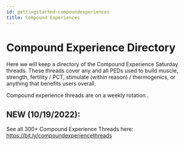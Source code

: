 ```yaml
---
id: gettingstarted-compoundexperiences
title: Compound Experiences
---
```


# Compound Experience Directory

Here we will keep a directory of the Compound Experience Saturday threads. These threads cover any and all PEDs used to build muscle, strength, fertility / PCT, stimulate (within reason) / thermogenics, or anything that benefits users overall.

Compound experience threads are on a weekly rotation .

## NEW (10/19/2022): 

See all 300+ Compound Experience Threads here: https://bit.ly/compoundexperiencethreads